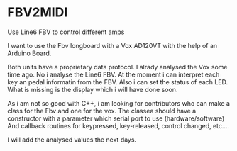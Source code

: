 # FBV2MIDI
Use Line6 FBV to control different amps

I want to use the Fbv longboard with a Vox AD120VT with the help of an Arduino Board.

Both units have a proprietary data protocol.
I alrady analysed the Vox some time ago.
No i analyse the Line6 FBV.
At the moment i can interpret each key an pedal informatin from the FBV.
Also i can set the status of each LED.
What is missing is the display which i will have done soon.

As i am not so good with C++, i am looking for contributors who can make a class for the Fbv and one for the vox.
The classea should have a constructor with a parameter which serial port to use (hardware/software)
And callback routines for keypressed, key-released, control changed, etc....

I will add the analysed values the next days.




